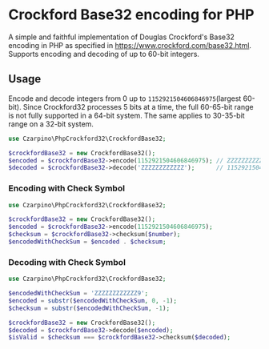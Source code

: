 # Crockford Base32 encoding for PHP

A simple and faithful implementation of Douglas Crockford's Base32 encoding in PHP as specified in https://www.crockford.com/base32.html. Supports encoding and decoding of up to 60-bit integers.

## Usage
Encode and decode integers from 0 up to `1152921504606846975`(largest 60-bit). Since Crockford32 processes 5 bits at a time, the full 60-65-bit range is not fully supported in a 64-bit system. The same applies to 30-35-bit range on a 32-bit system.

```php
use Czarpino\PhpCrockford32\CrockfordBase32;

$crockfordBase32 = new CrockfordBase32();
$encoded = $crockfordBase32->encode(1152921504606846975); // ZZZZZZZZZZZZ
$decoded = $crockfordBase32->decode('ZZZZZZZZZZZZ');      // 1152921504606846975
```

### Encoding with Check Symbol

```php
use Czarpino\PhpCrockford32\CrockfordBase32;

$crockfordBase32 = new CrockfordBase32();
$encoded = $crockfordBase32->encode(1152921504606846975);
$checksum = $crockfordBase32->checksum($number);
$encodedWithCheckSum = $encoded . $checksum;
```

### Decoding with Check Symbol

```php
use Czarpino\PhpCrockford32\CrockfordBase32;

$encodedWithCheckSum = 'ZZZZZZZZZZZZ9';
$encoded = substr($encodedWithCheckSum, 0, -1);
$checksum = substr($encodedWithCheckSum, -1);

$crockfordBase32 = new CrockfordBase32();
$decoded = $crockfordBase32->decode($encoded);
$isValid = $checksum === $crockfordBase32->checksum($decoded);
```